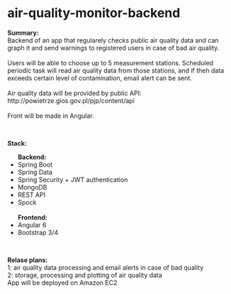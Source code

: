 # air-quality-monitor-backend

<p>
  <b>Summary:</b><br>
  Backend of an app that regularely checks public air quality data and can graph it and send warnings to registered users in case   of bad air quality.
  <br><br>
  Users will be able to choose up to 5 measurement stations. Scheduled periodic task will read air quality data from those stations, and if theh data exceeds certain level of contamination, email alert can be sent.
  <br><br>
  Air quality data will be provided by public API: http://powietrze.gios.gov.pl/pjp/content/api
  <br><br>
  Front will be made in Angular.
</p>

<br>

<b>Stack:</b>
<ul>
  <b>Backend:</b>
  <br>
  
  <li>Spring Boot</li>
  <li>Spring Data</li>
  <li>Spring Security + JWT authentication</li>
  <li>MongoDB</li>
  <li>REST API</li>
  <li>Spock</li>
  
  <br>
  <b>Frontend:</b>
  <br>
  
  <li>Angular 6</li>
  <li>Bootstrap 3/4</li>
  
</ul>

<br>

<p>
  <b>Relase plans:</b>
  <br>
  1: air quality data processing and email alerts in case of bad quality
  <br>
  2: storage, processing and plotting of air quality data
  <br>
  App will be deployed on Amazon EC2
</p>
